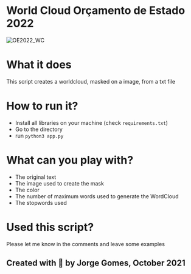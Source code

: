 # World Cloud Orçamento de Estado 2022

![OE2022_WC](https://user-images.githubusercontent.com/34355337/136985168-0718fdb2-8387-42e6-b958-b2f5ef256cf0.png)


# What it does 

This script creates a worldcloud, masked on a image, from a txt file 


# How to run it?

- Install all libraries on your machine (check ```requirements.txt```)
- Go to the directory 
- run ```python3 app.py```

# What can you play with?

- The original text 
- The image used to create the mask 
- The color 
- The number of maximum words used to generate the WordCloud 
- The stopwords used 

# Used this script?

Please let me know in the comments and leave some examples


## Created with :feet: by Jorge Gomes, October 2021





